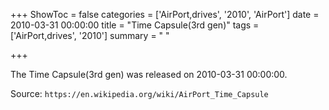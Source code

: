 +++
ShowToc = false
categories = ['AirPort,drives', '2010', 'AirPort']
date = 2010-03-31 00:00:00
title = "Time Capsule(3rd gen)"
tags = ['AirPort,drives', '2010']
summary = " "

+++

The Time Capsule(3rd gen) was released on 2010-03-31 00:00:00.

Source: `https://en.wikipedia.org/wiki/AirPort_Time_Capsule`
